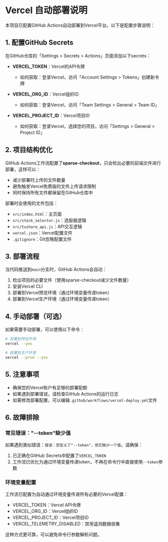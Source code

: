 # Vercel 自动部署说明

本项目已配置GitHub Actions自动部署到Vercel平台。以下是配置步骤说明：

## 1. 配置GitHub Secrets

在GitHub仓库的「Settings > Secrets > Actions」页面添加以下secrets：

- **VERCEL_TOKEN**：Vercel的API令牌
  - 如何获取：登录Vercel，访问「Account Settings > Tokens」创建新令牌

- **VERCEL_ORG_ID**：Vercel组织ID
  - 如何获取：登录Vercel，访问「Team Settings > General > Team ID」

- **VERCEL_PROJECT_ID**：Vercel项目ID
  - 如何获取：登录Vercel，选择您的项目，访问「Settings > General > Project ID」

## 2. 项目结构优化

GitHub Actions工作流配置了**sparse-checkout**，只会检出必要的前端文件进行部署，这样可以：
- 减少部署时上传的文件数量
- 避免触发Vercel免费版的文件上传请求限制
- 同时保持所有文件都保留在GitHub仓库中

部署时会使用的文件包括：
- `src/index.html`：主页面
- `src/stock_selector.js`：选股器逻辑
- `src/tushare_api.js`：API交互逻辑
- `vercel.json`：Vercel配置文件
- `.gitignore`：Git忽略配置文件

## 3. 部署流程

当代码推送到`main`分支时，GitHub Actions会自动：
1. 检出项目的必要文件（使用sparse-checkout减少文件数量）
2. 安装Vercel CLI
3. 部署到Vercel预览环境（通过环境变量传递token）
4. 部署到Vercel生产环境（通过环境变量传递token）

## 4. 手动部署（可选）

如果需要手动部署，可以使用以下命令：

```bash
# 部署到预览环境
vercel --yes

# 部署到生产环境
vercel --prod --yes
```

## 5. 注意事项

- 确保您的Vercel账户有足够的部署配额
- 如果遇到部署错误，请检查GitHub Actions的运行日志
- 如需修改部署配置，可以编辑`.github/workflows/vercel-deploy.yml`文件

## 6. 故障排除

### 常见错误："--token"缺少值

如果遇到类似错误：`错误：您定义了"--token"，但它缺少一个值`，请确保：
1. 已正确在GitHub Secrets中配置了`VERCEL_TOKEN`
2. 工作流已优化为通过环境变量传递token，不再在命令行中直接使用`--token`参数

### 环境变量配置

工作流已配置为自动通过环境变量传递所有必要的Vercel配置：
- VERCEL_TOKEN：Vercel API令牌
- VERCEL_ORG_ID：Vercel组织ID
- VERCEL_PROJECT_ID：Vercel项目ID
- VERCEL_TELEMETRY_DISABLED：禁用遥测数据收集

这种方式更可靠，可以避免命令行参数解析问题。